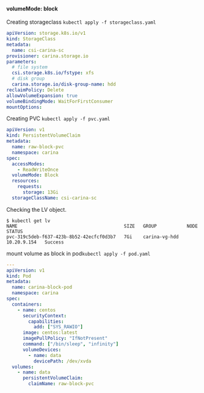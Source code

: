 #### volumeMode: block


Creating storageclass `kubectl apply -f storageclass.yaml`

```yaml
apiVersion: storage.k8s.io/v1
kind: StorageClass
metadata:
  name: csi-carina-sc
provisioner: carina.storage.io
parameters:
  # file system
  csi.storage.k8s.io/fstype: xfs
  # disk group
  carina.storage.io/disk-group-name: hdd
reclaimPolicy: Delete
allowVolumeExpansion: true
volumeBindingMode: WaitForFirstConsumer
mountOptions:
```


Creating PVC `kubectl apply -f pvc.yaml`

```yaml
apiVersion: v1
kind: PersistentVolumeClaim
metadata:
  name: raw-block-pvc
  namespace: carina
spec:
  accessModes:
    - ReadWriteOnce
  volumeMode: Block
  resources:
    requests:
      storage: 13Gi
  storageClassName: csi-carina-sc
```

Checking the LV object.

```shell
$ kubectl get lv
NAME                                       SIZE   GROUP           NODE          STATUS
pvc-319c5deb-f637-423b-8b52-42ecfcf0d3b7   7Gi    carina-vg-hdd   10.20.9.154   Success
```

mount volume as block in pod`kubectl apply -f pod.yaml`

```yaml
---
apiVersion: v1
kind: Pod
metadata:
  name: carina-block-pod
  namespace: carina
spec:
  containers:
    - name: centos
      securityContext:
        capabilities:
          add: ["SYS_RAWIO"]
      image: centos:latest
      imagePullPolicy: "IfNotPresent"
      command: ["/bin/sleep", "infinity"]
      volumeDevices:
        - name: data
          devicePath: /dev/xvda
  volumes:
    - name: data
      persistentVolumeClaim:
        claimName: raw-block-pvc
```
